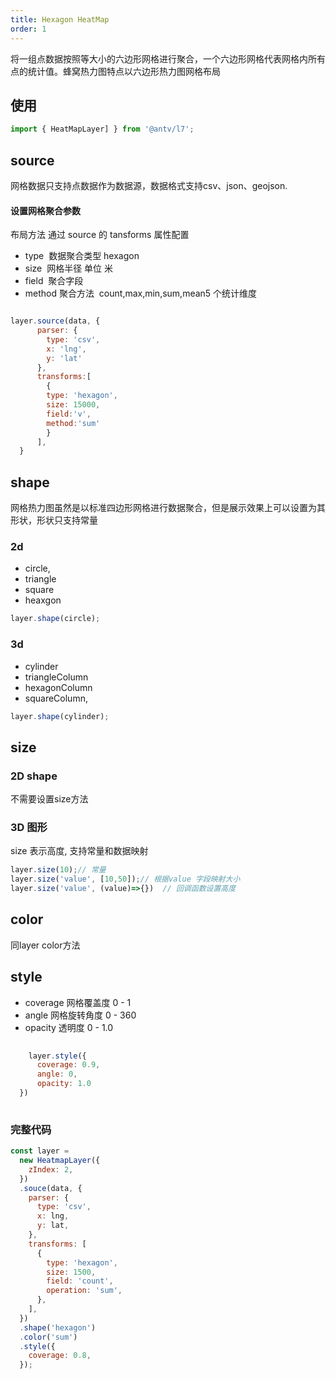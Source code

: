 ```yaml
---
title: Hexagon HeatMap
order: 1
---
```

将一组点数据按照等大小的六边形网格进行聚合，一个六边形网格代表网格内所有点的统计值。蜂窝热力图特点以六边形热力图网格布局

## 使用
```javascript
import { HeatMapLayer] } from '@antv/l7';
```
## source
网格数据只支持点数据作为数据源，数据格式支持csv、json、geojson.

#### 设置网格聚合参数

布局方法 通过 source 的 tansforms 属性配置

- type  数据聚合类型  hexagon
- size  网格半径 单位 米
- field  聚合字段
- method 聚合方法  count,max,min,sum,mean5 个统计维度

```javascript

layer.source(data, {
      parser: {
        type: 'csv',
        x: 'lng',
        y: 'lat'
      },
      transforms:[
        {
        type: 'hexagon',
        size: 15000,
        field:'v',
        method:'sum'
        }
      ],
  }

```
## shape

网格热力图虽然是以标准四边形网格进行数据聚合，但是展示效果上可以设置为其形状，形状只支持常量

### 2d

- circle,
- triangle
- square
- heaxgon 

```javascript
layer.shape(circle);

```

### 3d

- cylinder
- triangleColumn
- hexagonColumn
- squareColumn,

```javascript
layer.shape(cylinder);

```

## size

### 2D shape 

 不需要设置size方法

### 3D 图形 

  size 表示高度, 支持常量和数据映射

```javascript
layer.size(10);// 常量
layer.size('value', [10,50]);// 根据value 字段映射大小
layer.size('value', (value)=>{})  // 回调函数设置高度

```
## color

同layer color方法

## style

- coverage 网格覆盖度  0 - 1
- angle 网格旋转角度   0 - 360
- opacity 透明度  0 - 1.0

```javascript
  
    layer.style({
      coverage: 0.9,
      angle: 0,
      opacity: 1.0
  })
  
```

### 完整代码

```javascript
const layer = 
  new HeatmapLayer({
    zIndex: 2,
  })
  .souce(data, {
    parser: {
      type: 'csv',
      x: lng,
      y: lat,
    },
    transforms: [
      {
        type: 'hexagon',
        size: 1500,
        field: 'count',
        operation: 'sum',
      },
    ],
  })
  .shape('hexagon')
  .color('sum')
  .style({
    coverage: 0.8,
  });
```


